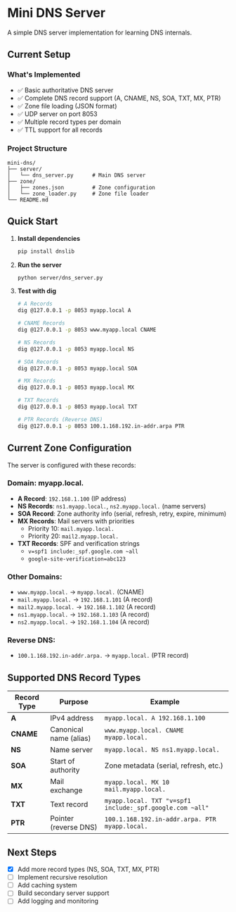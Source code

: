 # Mini DNS Server

A simple DNS server implementation for learning DNS internals.

## Current Setup

### What's Implemented

- ✅ Basic authoritative DNS server
- ✅ Complete DNS record support (A, CNAME, NS, SOA, TXT, MX, PTR)
- ✅ Zone file loading (JSON format)
- ✅ UDP server on port 8053
- ✅ Multiple record types per domain
- ✅ TTL support for all records

### Project Structure

```
mini-dns/
├── server/
│   └── dns_server.py      # Main DNS server
├── zone/
│   ├── zones.json         # Zone configuration
│   └── zone_loader.py     # Zone file loader
└── README.md
```

## Quick Start

1. **Install dependencies**

   ```bash
   pip install dnslib
   ```

2. **Run the server**

   ```bash
   python server/dns_server.py
   ```

3. **Test with dig**

   ```bash
   # A Records
   dig @127.0.0.1 -p 8053 myapp.local A

   # CNAME Records
   dig @127.0.0.1 -p 8053 www.myapp.local CNAME

   # NS Records
   dig @127.0.0.1 -p 8053 myapp.local NS

   # SOA Records
   dig @127.0.0.1 -p 8053 myapp.local SOA

   # MX Records
   dig @127.0.0.1 -p 8053 myapp.local MX

   # TXT Records
   dig @127.0.0.1 -p 8053 myapp.local TXT

   # PTR Records (Reverse DNS)
   dig @127.0.0.1 -p 8053 100.1.168.192.in-addr.arpa PTR
   ```

## Current Zone Configuration

The server is configured with these records:

### Domain: myapp.local.

- **A Record**: `192.168.1.100` (IP address)
- **NS Records**: `ns1.myapp.local.`, `ns2.myapp.local.` (name servers)
- **SOA Record**: Zone authority info (serial, refresh, retry, expire, minimum)
- **MX Records**: Mail servers with priorities
  - Priority 10: `mail.myapp.local.`
  - Priority 20: `mail2.myapp.local.`
- **TXT Records**: SPF and verification strings
  - `v=spf1 include:_spf.google.com ~all`
  - `google-site-verification=abc123`

### Other Domains:

- `www.myapp.local.` → `myapp.local.` (CNAME)
- `mail.myapp.local.` → `192.168.1.101` (A record)
- `mail2.myapp.local.` → `192.168.1.102` (A record)
- `ns1.myapp.local.` → `192.168.1.103` (A record)
- `ns2.myapp.local.` → `192.168.1.104` (A record)

### Reverse DNS:

- `100.1.168.192.in-addr.arpa.` → `myapp.local.` (PTR record)

## Supported DNS Record Types

| Record Type | Purpose                | Example                                                  |
| ----------- | ---------------------- | -------------------------------------------------------- |
| **A**       | IPv4 address           | `myapp.local. A 192.168.1.100`                           |
| **CNAME**   | Canonical name (alias) | `www.myapp.local. CNAME myapp.local.`                    |
| **NS**      | Name server            | `myapp.local. NS ns1.myapp.local.`                       |
| **SOA**     | Start of authority     | Zone metadata (serial, refresh, etc.)                    |
| **MX**      | Mail exchange          | `myapp.local. MX 10 mail.myapp.local.`                   |
| **TXT**     | Text record            | `myapp.local. TXT "v=spf1 include:_spf.google.com ~all"` |
| **PTR**     | Pointer (reverse DNS)  | `100.1.168.192.in-addr.arpa. PTR myapp.local.`           |

## Next Steps

- [x] Add more record types (NS, SOA, TXT, MX, PTR)
- [ ] Implement recursive resolution
- [ ] Add caching system
- [ ] Build secondary server support
- [ ] Add logging and monitoring

